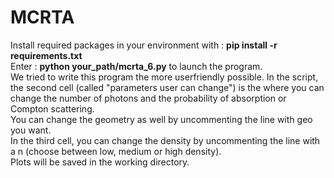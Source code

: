 # MCRTA

Install required packages in your environment with : **pip install -r requirements.txt** <br />
Enter : **python your_path/mcrta_6.py** to launch the program. <br />
We tried to write this program the more userfriendly possible. In the script, the second cell (called "parameters user can change") is the where you can change the number of photons and the probability of absorption or Compton scattering. <br />
You can change the geometry as well by uncommenting the line with geo you want. <br />
In the third cell, you can change the density by uncommenting the line with a n (choose between low, medium or high density).  <br />
Plots will be saved in the working directory.  <br />
